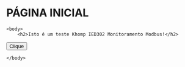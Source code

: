 <html>
    
   <head>
      <h1>PÁGINA INICIAL</h1>         
   </head>

    <body>
        <h2>Isto é um teste Khomp IED302 Monitoramento Modbus!</h2> 

  <button onclick="myFunction()">Clique</button>

<script>
function myFunction() {
  alert("Você clicou no botão!");
}
</script>

<script>
     const meJSON = '
          {
               "nome": "Thiago",
               "idade": 39
               "casado": true
          }    
         ';

              const me = JSON.parse(meJSON);
              console.log(me);
    
</script>
        
    </body>

</html>
